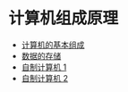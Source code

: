 # 计算机组成原理

-   [计算机的基本组成](计算机的基本组成.md)
-   [数据的存储](数据的存储.md)
-   [自制计算机 1](自制计算机1.md)
-   [自制计算机 2](自制计算机2.md)
